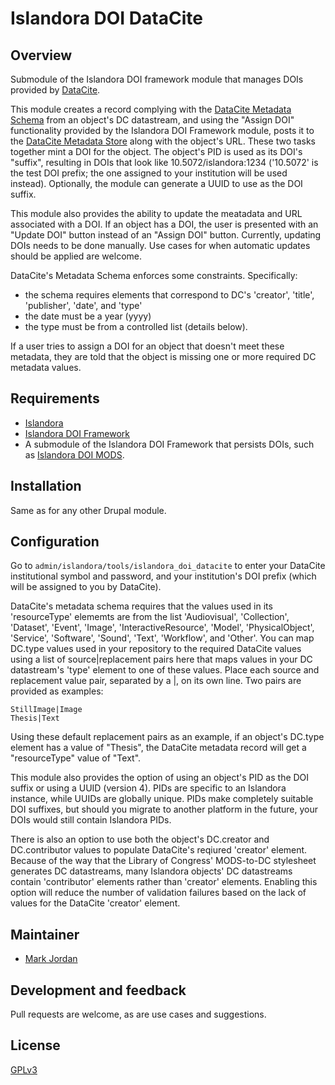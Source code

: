 # Islandora DOI DataCite

## Overview

Submodule of the Islandora DOI framework module that manages DOIs provided by [DataCite](https://www.datacite.org/).

This module creates a record complying with the [DataCite Metadata Schema](https://schema.datacite.org/) from an object's DC datastream, and using the "Assign DOI" functionality provided by the Islandora DOI Framework module, posts it to the [DataCite Metadata Store](https://search.datacite.org/) along with the object's URL. These two tasks together mint a DOI for the object. The object's PID is used as its DOI's "suffix", resulting in DOIs that look like 10.5072/islandora:1234 ('10.5072' is the test DOI prefix; the one assigned to your institution will be used instead). Optionally, the module can generate a UUID to use as the DOI suffix.

This module also provides the ability to update the meatadata and URL associated with a DOI. If an object has a DOI, the user is presented with an "Update DOI" button instead of an "Assign DOI" button. Currently, updating DOIs needs to be done manually. Use cases for when automatic updates should be applied are welcome.

DataCite's Metadata Schema enforces some constraints. Specifically:

* the schema requires elements that correspond to DC's 'creator', 'title', 'publisher', 'date', and 'type'
* the date must be a year (yyyy)
* the type must be from a controlled list (details below).

If a user tries to assign a DOI for an object that doesn't meet these metadata, they are told that the object is missing one or more required DC metadata values.

## Requirements

* [Islandora](https://github.com/Islandora/islandora)
* [Islandora DOI Framework](https://github.com/mjordan/islandora_doi_framework)
* A submodule of the Islandora DOI Framework that persists DOIs, such as [Islandora DOI MODS](../islandora_doi_mods).

## Installation

Same as for any other Drupal module.

## Configuration

Go to `admin/islandora/tools/islandora_doi_datacite` to enter your DataCite institutional symbol and password, and your institution's DOI prefix (which will be assigned to you by DataCite).

DataCite's metadata schema requires that the values used in its 'resourceType' elememts are from the list 'Audiovisual', 'Collection', 'Dataset', 'Event', 'Image', 'InteractiveResource', 'Model', 'PhysicalObject', 'Service', 'Software', 'Sound', 'Text', 'Workflow', and 'Other'. You can map DC.type values used in your repository to the required DataCite values using a list of source|replacement pairs here that maps values in your DC datastream's 'type' element to one of these values. Place each source and replacement value pair, separated by a |, on its own line. Two pairs are provided as examples:

```
StillImage|Image
Thesis|Text
```
Using these default replacement pairs as an example, if an object's DC.type element has a value of "Thesis", the DataCite metadata record will get a "resourceType" value of "Text".

This module also provides the option of using an object's PID as the DOI suffix or using a UUID (version 4). PIDs are specific to an Islandora instance, while UUIDs are globally unique. PIDs make completely suitable DOI suffixes, but should you migrate to another platform in the future, your DOIs would still contain Islandora PIDs.

There is also an option to use both the object's DC.creator and DC.contributor values to populate DataCite's reqiured 'creator' element. Because of the way that the Library of Congress' MODS-to-DC stylesheet generates DC datastreams, many Islandora objects' DC datastreams contain 'contributor' elements rather than 'creator' elements. Enabling this option will reduce the number of validation failures based on the lack of values for the DataCite 'creator' element.


## Maintainer

* [Mark Jordan](https://github.com/mjordan)

## Development and feedback

Pull requests are welcome, as are use cases and suggestions.

## License

 [GPLv3](http://www.gnu.org/licenses/gpl-3.0.txt)

